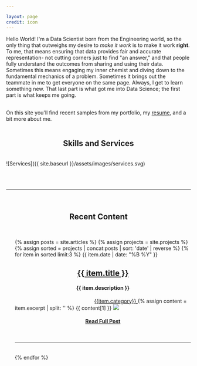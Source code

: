 ```yaml
---

layout: page
credit: icon
---
```

<h2-cheesy>Hello World!</h2-cheesy>
I'm a Data Scientist born from the Engineering world, so the only thing that outweighs my desire to _make it work_ is to make it work **right**. To me, that means ensuring that data provides fair and accurate representation- not cutting corners just to find "an answer," and that people fully understand the outcomes from sharing and using their data. Sometimes this means engaging my inner chemist and diving down to the fundamental mechanics of a problem. Sometimes it brings out the teammate in me to get everyone on the same page. Always, I get to learn something new. That last part is what got me into Data Science; the first part is what keeps me going.  <br><br>

On this site you'll find recent samples from my portfolio, my <a href="{{site.baseurl}}/assets/Cswavola.Resume.pdf">resume</a>, and a bit more about me.
<br><br>

<h2  align="center">Skills and Services</h2><br>
![Services]({{ site.baseurl }}/assets/images/services.svg)

<br><br>

<hr class="style-four"><br>
<h2  align="center">Recent Content</h2><br>

<ul>
    {% assign posts = site.articles %}
    {% assign projects = site.projects %}
    {% assign sorted = projects | concat:posts | sort: 'date' | reverse %}
    {% for item in sorted limit:3 %}
    {{ item.date | date: "%B %Y" }}
    <h2 align="center" ><a href="{{ item.url | prepend: site.baseurl }}">{{ item.title }}</a></h2>
        <h4  align="center">{{ item.description }}</h4>
        <a style="margin-left:45%" href="/by_category" class="category_button"> {{item.category}} </a>
        {% assign content = item.excerpt | split: '</div>' %}
    {{ content[1] }}
    <!-- <p  style="margin-left: 10%">{{ item.excerpt }}</p> -->
    <img src="{{ site.baseurl }}{{ item.image }}">
    <h4  align="center"><a href="{{ item.url | prepend: site.baseurl }}">Read Full Post</a></h4>
    <br>
    <hr class="style-four">
    <br>
    {% endfor %}
</ul>
